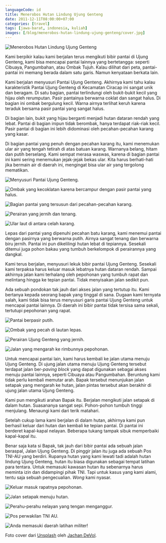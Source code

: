 ```yaml
---
languageCode: id
title: Menerobos Hutan Lindung Ujung Genteng
date: 2011-12-11T08:00:00+07:00
categories: [travel]
tags: [jawa-barat, indonesia, kuliah]
images: [/blog/menerobos-hutan-lindung-ujung-genteng/cover.jpg]
---
```

![Menerobos Hutan Lindung Ujung Genteng](cover.jpg)

Kami berpikir kalau kami berjalan terus mengikuti bibir pantai di Ujung Genteng, kami bisa mencapai pantai lainnya yang bertetangga: seperti Cibuaya, Pangumbahan, atau Ombak Tujuh. Kalau dilihat dari peta, pantai-pantai ini memang berada dalam satu garis. Namun kenyataan berkata lain.

Kami berjalan menyusuri Pantai Ujung Genteng. Akhirnya kami tahu kalau karakteristik Pantai Ujung Genteng di Kecamatan Ciracap ini sangat unik dan beragam. Di satu bagian, pantai terlindungi oleh bukit-bukit kecil yang hijau oleh rerumputan. Pasir pantainya berwarna coklat dan sangat halus. Di bagian ini ombak bergulung kecil. Warna airnya terlihat keruh karena teraduk bersama pasir pantai yang sangat halus.

Di bagian lain, bukit yang hijau berganti menjadi hutan dataran rendah yang lebat. Pantai di bagian inipun tidak berombak, hanya terdapat riak-riak kecil. Pasir pantai di bagian ini lebih didominasi oleh pecahan-pecahan karang yang kasar.

Di bagian pantai yang penuh dengan pecahan karang itu, kami menemukan ular air yang tengah tetirah di atas batuan karang. Warnanya belang, hitam dan putih berselang. Kami sempat merasa waswas, karena di bagian pantai ini kami sering menemukan jejak-jejak bekas ular. Kita harus berhati-hati jika bermain air di daerah ini, mengingat bisa ular air yang tergolong mematikan.

![Menyusuri Pantai Ujung Genteng.](01-menyusuri-ujung-genteng.jpg)

![Ombak yang kecoklatan karena bercampur dengan pasir pantai yang halus.](02-air-keruh-karena-bercampur-pasir.jpg)

![Bagian pantai yang tersusun dari pecahan-pecahan karang.](03-pantai-dengan-pecahan-karang.jpg)

![Perairan yang jernih dan tenang.](04-bagian-pantai-yang-biru-jernih.jpg)

![Ular laut di antara celah karang.](05-ular-laut.jpg)

Lepas dari pantai yang dipenuhi pecahan batu karang, kami menemui pantai dengan pasirnya yang berwarna putih. Airnya sangat tenang dan berwarna biru jernih. Pantai ini pun dikelilingi hutan lebat di tepiannya. Sesekali ditemui juga pohon bakau yang tumbuh berkelompok di perairannya yang dangkal.

Kami terus berjalan, menyusuri lekuk bibir pantai Ujung Genteng. Sesekali kami terpaksa harus keluar masuk lebatnya hutan dataran rendah. Sampai akhirnya jalan kami terhalang oleh pepohonan yang tumbuh rapat dan melintang hingga ke tepian pantai. Tidak menyisakan jalan sedikit pun.

Ada sebuah pondokan tak jauh dari akses jalan yang tertutup itu. Kami bertanya kepada seorang bapak yang tinggal di sana. Dugaan kami ternyata salah, kami tidak bisa terus menyusuri garis pantai Ujung Genteng untuk mencapai pantai lainnya. Di daerah ini bibir pantai tidak tersisa sama sekali, tertutupi pepohonan yang rapat.

![Pantai berpasir putih.](06-pantai-berpasir-putih.jpg)

![Ombak yang pecah di lautan lepas.](07-ombak-pecah-di-lautan-lepas.jpg)

![Perairan Ujung Genteng yang jernih.](08-perairan-yang-jernih.jpg)

![Jalan yang mengarah ke rimbunnya pepohonan.](09-jalan-mengarah-ke-hutan.jpg)

Untuk mencapai pantai lain, kami harus kembali ke jalan utama menuju Ujung Genteng. Di ujung jalan utama menuju Ujung Genteng tersebut terdapat jalan ber-*paving block* yang dapat digunakan sebagai akses menuju pantai lainnya, seperti Cibuaya atau Pangumbahan. Beruntung kami tidak perlu kembali memutar arah. Bapak tersebut menunjukan jalan setapak yang mengarah ke hutan, jalan pintas tersebut akan berakhir di ujung jalan utama Ujung Genteng.

Kami pun mengikuti arahan Bapak itu. Berjalan mengikuti jalan setapak di dalam hutan. Suasananya sangat sepi. Pohon-pohon tumbuh tinggi menjulang. Menaungi kami dari terik matahari.

Setelah cukup lama kami berjalan di dalam hutan, akhirnya kami pun berhasil keluar dari hutan dan kembali ke tepian pantai. Di pantai ini berderet kapal-kapal nelayan. Beberapa tukang tampak sibuk memperbaiki kapal-kapal itu.

Benar saja kata si Bapak, tak jauh dari bibir pantai ada sebuah jalan beraspal, Jalan Ujung Genteng. Di pinggir jalan itu juga ada sebuah Pos TNI-AU yang berdiri. Rupanya hutan yang kami lewati tadi adalah hutan lindung Ujung Genteng, hutan itu biasa digunakan sebagai tempat latihan para tentara. Untuk memasuki kawasan hutan itu sebenarnya harus meminta izin dan didampingi pihak TNI. Tapi untuk kasus yang kami alami, tentu saja sebuah pengecualian. *Wong* kami nyasar.

![Keluar masuk rapatnya pepohonan.](10-keluar-masuk-rapatnya-pepohonan.jpg)

![Jalan setapak menuju hutan.](11-jalan-setapak-menuju-hutan.jpg)

![Perahu-perahu nelayan yang tengan menganggur.](12-perahu-perahu-nelayan-yang-menganggur.jpg)

![Pos perwakilan TNI AU.](13-pos-perwakilan-tni-au.jpg)

![Anda memasuki daerah latihan militer!](14-daerah-latihan-militer.jpg)

Foto cover dari [Unsplash](https://unsplash.com/photos/xY_6ZENqcfo) oleh [Jachan DeVol](https://unsplash.com/@jachan_devol).
